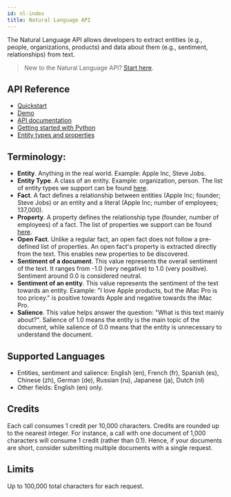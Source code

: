 ```yaml
---
id: nl-index
title: Natural Language API
---
```


The Natural Language API allows developers to extract entities (e.g., people, organizations, products) and data about them (e.g., sentiment, relationships) from text. 

>New to the Natural Language API? [Start here](nl-quickstart).

## API Reference
* [Quickstart](nl-quickstart)
* [Demo](http://relex.diffbot.com/)
* [API documentation](https://nl.diffbot.com/documentation/)
* [Getting started with Python](https://colab.research.google.com/drive/1gvCCbuRRiF5ISo6oaQ2uDQLX2_ySMdyl)
* [Entity types and properties](http://relex.diffbot.com/schema/)

## Terminology:
* **Entity**. Anything in the real world. Example: Apple Inc, Steve Jobs. 
* **Entity Type**. A class of an entity. Example: organization, person. The list of entity types we support can be found [here](https://demo.nl.diffbot.com/schema/).
* **Fact**. A fact defines a relationship between entities (Apple Inc; founder; Steve Jobs) or an entity and a literal (Apple Inc; number of employees; 137,000). 
* **Property**. A property defines the relationship type (founder, number of employees) of a fact. The list of properties we support can be found [here](https://demo.nl.diffbot.com/schema/).
* **Open Fact**. Unlike a regular fact, an open fact does not follow a pre-defined list of properties. An open fact's property is extracted directly from the text. This enables new properties to be discovered.
* **Sentiment of a document**. This value represents the overall sentiment of the text. It ranges from -1.0 (very negative) to 1.0 (very positive). Sentiment around 0.0 is considered neutral.
* **Sentiment of an entity**. This value represents the sentiment of the text towards an entity. Example: "I love Apple products, but the iMac Pro is too pricey." is positive towards Apple and negative towards the iMac Pro.
* **Salience**. This value helps answer the question: "What is this text mainly about?". Salience of 1.0 means the entity is the main topic of the document, while salience of 0.0 means that the entity is unnecessary to understand the document. 

## Supported Languages
 * Entities, sentiment and salience: English (en), French (fr), Spanish (es), Chinese (zh), German (de), Russian (ru), Japanese (ja), Dutch (nl)
 * Other fields: English (en) only.

## Credits

Each call consumes 1 credit per 10,000 characters. Credits are rounded up to the nearest integer. For instance, a call with one document of 1,000 characters will consume 1 credit (rather than 0.1). Hence, if your documents are short, consider submitting multiple documents with a single request. 

## Limits

Up to 100,000 total characters for each request.
